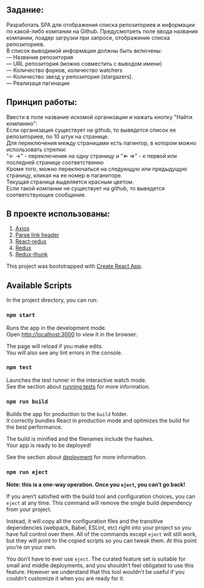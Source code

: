 ## Задание:
Разработать SPA для отображения списка репозиториев и информации по какой-либо компании на Github. Предусмотреть поле ввода названия компании, лоадер загрузки при запросе, отображение списка репозиториев.<br />
В список выводимой информации должны быть включены:<br />
— Название репозитория<br />
— URL репозитория (можно совместить с выводом имени)<br />
— Количество форков, количество watchers<br />
— Количество звезд у репозитория (stargazers).<br />
— Реализаця пагинации<br />

## Принцип работы:

Ввести в поле название искомой организации и нажать кнопку "Найти компанию":<br />
Если организация существует на github, то выведется список ее репозиториев, по 10 штук на странице.<br />
Для переключения между страницами есть пагинтор, в котором можно использовать стрелки:  <br />
"← →" - переключение на одну страницу и "⇐ ⇒" - к первой или последней странице соответственно <br />
Кроме того, можно переключаться на следующую или предыдущую страницу, кликая на ее номер в паганиторе.<br />
Текущая страница выделяется красным цветом.<br />
Если такой компании не существует на github, то выведется соответствующее сообщение.<br />

## В проекте использованы:
1. [Axios](https://github.com/axios/axios)
2. [Parse link header](https://www.npmjs.com/package/parse-link-header)
3. [React-redux](https://github.com/reduxjs/react-redux)
4. [Redux](https://github.com/reduxjs/redux)
5. [Redux-thunk](https://github.com/reduxjs/redux-thunk)

This project was bootstrapped with [Create React App](https://github.com/facebook/create-react-app).

## Available Scripts

In the project directory, you can run:

### `npm start`

Runs the app in the development mode.<br />
Open [http://localhost:3000](http://localhost:3000) to view it in the browser.

The page will reload if you make edits.<br />
You will also see any lint errors in the console.

### `npm test`

Launches the test runner in the interactive watch mode.<br />
See the section about [running tests](https://facebook.github.io/create-react-app/docs/running-tests) for more information.

### `npm run build`

Builds the app for production to the `build` folder.<br />
It correctly bundles React in production mode and optimizes the build for the best performance.

The build is minified and the filenames include the hashes.<br />
Your app is ready to be deployed!

See the section about [deployment](https://facebook.github.io/create-react-app/docs/deployment) for more information.

### `npm run eject`

**Note: this is a one-way operation. Once you `eject`, you can’t go back!**

If you aren’t satisfied with the build tool and configuration choices, you can `eject` at any time. This command will remove the single build dependency from your project.

Instead, it will copy all the configuration files and the transitive dependencies (webpack, Babel, ESLint, etc) right into your project so you have full control over them. All of the commands except `eject` will still work, but they will point to the copied scripts so you can tweak them. At this point you’re on your own.

You don’t have to ever use `eject`. The curated feature set is suitable for small and middle deployments, and you shouldn’t feel obligated to use this feature. However we understand that this tool wouldn’t be useful if you couldn’t customize it when you are ready for it.
